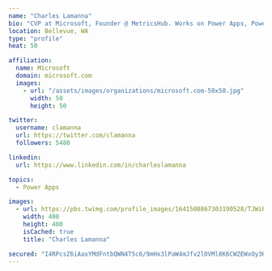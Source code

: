 ```yaml
---
name: "Charles Lamanna"
bio: "CVP at Microsoft, Founder @ MetricsHub. Works on Power Apps, Power Automate, Power Virtual Agent, Common Data Service and Dynamics 365."
location: Bellevue, WA
type: "profile"
heat: 50

affiliation:
  name: Microsoft
  domain: microsoft.com
  images:
    - url: "/assets/images/organizations/microsoft.com-50x50.jpg"
      width: 50
      height: 50

twitter:
  username: clamanna
  url: https://twitter.com/clamanna
  followers: 5480

linkedin:
  url: https://www.linkedin.com/in/charleslamanna

topics:
  - Power Apps

images:
  - url: https://pbs.twimg.com/profile_images/1641500867303190528/TJWiRwMN_400x400.jpg
    width: 400
    height: 400
    isCached: true
    title: "Charles Lamanna"

secured: "I4RPcsZ6iAaxYMdFntbQWN4T5c6/9mHx3lPaW4mJfv2l0VMl8K6CWZEWxOy3HbRuDhoYZkoj0rXu8vGO5OUioA5/iifDQ4SwNcA4wUwR3+dRU8bQV0qXoyZfVzgLPhDVSGBuWqOXonXzgBGtPBFpYhXgnzvi238Nb21VoM1hhVmIH8WI0ym49QTBf1wFesC/xzX77T67BMu3x2eLTwltT6H4lkvOrrKJmN1xkHn7Ho1pVQJbe7dnJ1vHJW9WQQMCUUgCr01U6fIWZLrEV1Gr3DyQ6IcdHZnVG36QNiuppS/UmYD5fmT145tVFq7a4W9dCXVsIeBrw/b6KlMGTnxRPcFMJlJR0uR+MDjf/32qEFtdxr4e5OIYya4Urn2cD+huPb0fQuiEDPJsY6+eZ498MsGKvRuP0MpjGRhjYN5Himo=;/IZhhpVyXcse8W2vsvtAOQ=="
---
```


